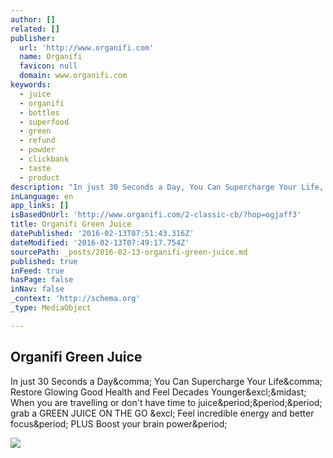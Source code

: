 ```yaml
---
author: []
related: []
publisher:
  url: 'http://www.organifi.com'
  name: Organifi
  favicon: null
  domain: www.organifi.com
keywords:
  - juice
  - organifi
  - bottles
  - superfood
  - green
  - refund
  - powder
  - clickbank
  - taste
  - product
description: "In just 30 Seconds a Day, You Can Supercharge Your Life, Restore Glowing Good Health and Feel Decades Younger!* When you are travelling or don't have time to juice... grab a GREEN JUICE ON THE GO ! Feel incredible energy and better focus. PLUS Boost your brain power."
inLanguage: en
app_links: []
isBasedOnUrl: 'http://www.organifi.com/2-classic-cb/?hop=ogjaff3'
title: Organifi Green Juice
datePublished: '2016-02-13T07:51:43.316Z'
dateModified: '2016-02-13T07:49:17.754Z'
sourcePath: _posts/2016-02-13-organifi-green-juice.md
published: true
inFeed: true
hasPage: false
inNav: false
_context: 'http://schema.org'
_type: MediaObject

---
```

<article style=""><h1>Organifi Green Juice</h1><p>In just 30 Seconds a Day&amp;comma; You Can Supercharge Your Life&amp;comma; Restore Glowing Good Health and Feel Decades Younger&amp;excl;&amp;midast; When you are travelling or don't have time to juice&amp;period;&amp;period;&amp;period; grab a GREEN JUICE ON THE GO &amp;excl; Feel incredible energy and better focus&amp;period; PLUS Boost your brain power&amp;period;</p><img src="http://d9hhrg4mnvzow.cloudfront.net/www.organifi.com/2-classic-cb/ba8bebb1-juice_05d06905d069000000.png" /></article>
